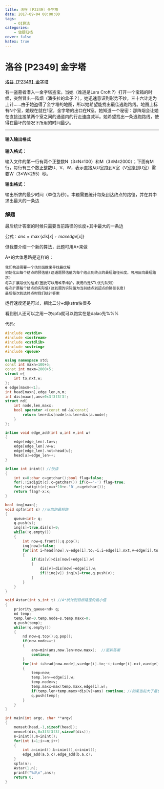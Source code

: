```yaml
---
title: 洛谷 [P2349] 金字塔
date: 2017-09-04 00:00:00
tags: 
    - OI算法
categories:
    - 做题归档
cover: false
katex: true
---
```


# 洛谷 [P2349] 金字塔

[洛谷【P2349】金字塔](https://www.luogu.org/problem/show?pid=2349)


有一盗墓者潜入一金字塔盗宝。当她（难道是Lara Croft ?）打开一个宝箱的时候，突然冒出一阵烟（潘多拉的盒子？），她迅速意识到形势不妙，三十六计走为上计……由于她盗得了金字塔的地图，所以她希望能找出最佳逃跑路线。地图上标有N个室，她现在就在1室，金字塔的出口在N室。她知道一个秘密：那阵烟会让她在直接连接某两个室之间的通道内的行走速度减半。她希望找出一条逃跑路线，使得在最坏的情况下所用的时间最少。

---------

####  输入输出格式
**输入格式：**

输入文件的第一行有两个正整数N（3≤N≤100）和M（3≤M≤2000）；下面有M行，每行有三个数正整数U、V、W，表示直接从U室跑到V室（V室跑到U室）需要W（3≤W≤255）秒。

**输出格式：**

输出所求的最少时间（单位为秒）。本题需要统计每条到达终点的路径，并在其中求出最大的一条边

### 解题

最后统计答案的时候只需要当前路径的长度+其中最大的一条边

公式：$ans= \max \{ dis[x]+maxedge[x]\}$

但我要介绍一个新的算法，此题可用A*来做

A*的大体思路是这样的：

    我们构造需要一个估价函数来寻找最优解
    初始化出每个结点的预估值(这道题预估值为每个结点到终点的最短路径长度，可用反向最短路求)
    每次扩展最优的结点(因此可以用堆来维护，我用的是STL优先队列)
    每次扩展每个结点的实际值(这到题的实际值为当前结点到起点的路径长度)
    最后每次到达终点时我们统计答案
运行速度还是可以，相比二分+dijkstra快很多

看到别人还可以之用一次spfa就可以跑实在是dalao先%%%

代码:
```cpp
#include <cstdio>
#include <iostream>
#include <cstdlib>
#include <cstring>
#include <queue>

using namespace std;
const int maxn=100+5;
const int maxm=2000+5;
struct e{
    int to,nxt,w;
};
e edge[maxm<<1];
int head[maxn],edge_len,n,m;
int dis[maxn],ans=0x3f3f3f3f;
struct nd{
    int node,len,maxx;
    bool operator <(const nd &a)const{
        return len+dis[node]>a.len+dis[a.node];
    }
};

inline void edge_add(int u,int v,int w)
{
    edge[edge_len].to=v;
    edge[edge_len].w=w;
    edge[edge_len].nxt=head[u];
    head[u]=edge_len++;
}

inline int inint() //快读
{
    int x=0;char c=getchar();bool flag=false;
    for(;!isdigit(c);c=getchar()) if(c=='-') flag=true;
    for(;isdigit(c);x=x*10+c-'0',c=getchar());
    return flag?-x:x;
}

bool inq[maxn];
void spfa(int s) //反向跑最短路
{
    queue<int> q;
    q.push(s);
    inq[s]=true,dis[s]=0;
    while(!q.empty())
    {
        int now=q.front();q.pop();
        inq[now]=false;
        for(int i=head[now],v=edge[i].to;~i;i=edge[i].nxt,v=edge[i].to)
        {
            if(dis[v]>dis[now]+edge[i].w)
            {
                dis[v]=dis[now]+edge[i].w;
                if(!inq[v]) inq[v]=true,q.push(v);
            }
        }
    }
}

void Astar(int s,int t) //A*统计到目标路径的最小值
{
    priority_queue<nd> q;
    nd temp;
    temp.len=0,temp.node=s,temp.maxx=0;
    q.push(temp);
    while(!q.empty())
    {
        nd now=q.top();q.pop();
        if(now.node==t)
        {
            ans=min(ans,now.len+now.maxx);  //更新答案
            continue;
        }
        for(int i=head[now.node],v=edge[i].to;~i;i=edge[i].nxt,v=edge[i].to)
        {
            temp=now;
            temp.len+=edge[i].w;
            temp.node=v;
            temp.maxx=max(temp.maxx,edge[i].w);
            if(temp.len+temp.maxx+dis[v]>ans) continue; //如果当前大于最优解则跳出
            q.push(temp);
        }
    }
}

int main(int argc, char **argv)
{
    memset(head,-1,sizeof(head));
    memset(dis,0x3f3f3f3f,sizeof(dis));
    n=inint(),m=inint();
    for(int i=1;i<=m;i++)
    {
        int a=inint(),b=inint(),c=inint();
        edge_add(a,b,c),edge_add(b,a,c);
    }
    spfa(n);
    Astar(1,n);
    printf("%d\n",ans);
    return 0;
}
```